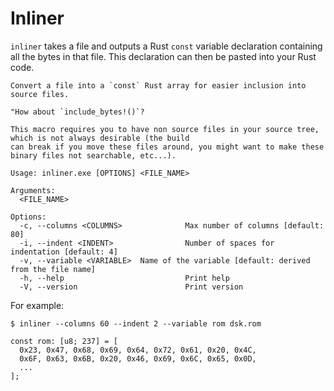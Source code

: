# Inliner

`inliner` takes a file and outputs a Rust `const` variable declaration containing all the bytes in that
file. This declaration can then be pasted into your Rust code.

```
Convert a file into a `const` Rust array for easier inclusion into source files.

"How about `include_bytes!()`?

This macro requires you to have non source files in your source tree, which is not always desirable (the build
can break if you move these files around, you might want to make these binary files not searchable, etc...).

Usage: inliner.exe [OPTIONS] <FILE_NAME>

Arguments:
  <FILE_NAME>

Options:
  -c, --columns <COLUMNS>              Max number of columns [default: 80]
  -i, --indent <INDENT>                Number of spaces for indentation [default: 4]
  -v, --variable <VARIABLE>  Name of the variable [default: derived from the file name]
  -h, --help                           Print help
  -V, --version                        Print version
```

For example:

```
$ inliner --columns 60 --indent 2 --variable rom dsk.rom 

const rom: [u8; 237] = [
  0x23, 0x47, 0x68, 0x69, 0x64, 0x72, 0x61, 0x20, 0x4C,
  0x6F, 0x63, 0x6B, 0x20, 0x46, 0x69, 0x6C, 0x65, 0x0D,
  ...
];
```